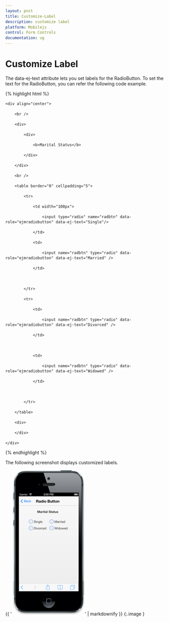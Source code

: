 ```yaml
---
layout: post
title: Customize-Label
description: customize label
platform: Mobilejs
control: Form Controls
documentation: ug
---
```


# Customize Label

The data-ej-text attribute lets you set labels for the RadioButton. To set the text for the RadioButton, you can refer the following code example.

{% highlight html %}



    <div align="center">

        <br />

        <div>

            <div>

                <b>Marital Status</b>

            </div>

        </div>

        <br />

        <table border="0" cellpadding="5">

            <tr>

                <td width="100px">

                    <input type="radio" name="radbtn" data-role="ejmradiobutton" data-ej-text="Single"/>

                </td>

                <td>

                    <input name="radbtn" type="radio" data-role="ejmradiobutton" data-ej-text="Married" />

                </td>



            </tr>

            <tr>

                <td>

                    <input name="radbtn" type="radio" data-role="ejmradiobutton" data-ej-text="Divorced" />

                </td>



                <td>

                    <input name="radbtn" type="radio" data-role="ejmradiobutton" data-ej-text="Widowed" />

                </td>



            </tr>

        </table>

        <div>

        </div>

    </div>





{% endhighlight %}



The following screenshot displays customized labels.

{{ '![C:/Users/deepal/AppData/Local/Temp/SNAGHTML201e992b.PNG](Customize-Label_images/Customize-Label_img1.png)' | markdownify }}
{:.image }


